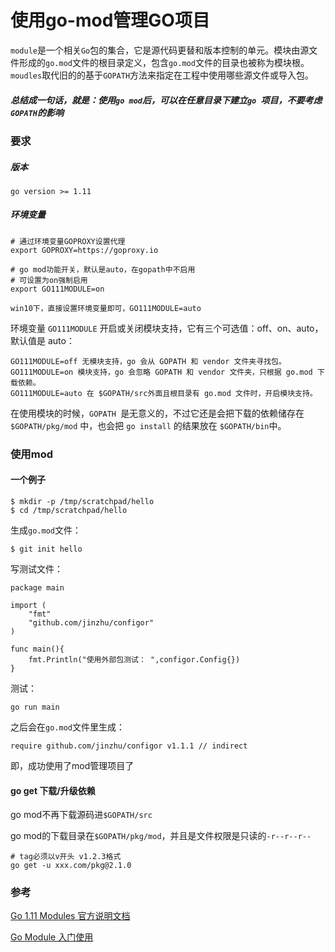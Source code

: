 # 使用go-mod管理GO项目

`module`是一个相关`Go`包的集合，它是源代码更替和版本控制的单元。模块由源文件形成的`go.mod`文件的根目录定义，包含`go.mod`文件的目录也被称为模块根。`moudles`取代旧的的基于`GOPATH`方法来指定在工程中使用哪些源文件或导入包。 

##### 总结成一句话，就是：使用`go mod`后，可以在任意目录下建立`go `项目，不要考虑`GOPATH`的影响

### 要求

##### 版本

```
go version >= 1.11
```

##### 环境变量

```
# 通过环境变量GOPROXY设置代理
export GOPROXY=https://goproxy.io

# go mod功能开关，默认是auto，在gopath中不启用
# 可设置为on强制启用
export GO111MODULE=on

win10下，直接设置环境变量即可，GO111MODULE=auto 
```

环境变量 `GO111MODULE` 开启或关闭模块支持，它有三个可选值：off、on、auto，默认值是 auto：

```
GO111MODULE=off 无模块支持，go 会从 GOPATH 和 vendor 文件夹寻找包。
GO111MODULE=on 模块支持，go 会忽略 GOPATH 和 vendor 文件夹，只根据 go.mod 下载依赖。
GO111MODULE=auto 在 $GOPATH/src外面且根目录有 go.mod 文件时，开启模块支持。
```

在使用模块的时候，`GOPATH `是无意义的，不过它还是会把下载的依赖储存在 `$GOPATH/pkg/mod` 中，也会把 `go install` 的结果放在 `$GOPATH/bin`中。

### 使用mod

#### 一个例子

```
$ mkdir -p /tmp/scratchpad/hello
$ cd /tmp/scratchpad/hello
```

生成`go.mod`文件：

```
$ git init hello 
```

写测试文件：

```
package main

import (
	"fmt"
	"github.com/jinzhu/configor"
)

func main(){
	fmt.Println("使用外部包测试： ",configor.Config{})
}
```

测试：

```
go run main
```

之后会在`go.mod`文件里生成：

```
require github.com/jinzhu/configor v1.1.1 // indirect
```

即，成功使用了mod管理项目了

#### go get 下载/升级依赖

go mod不再下载源码进`$GOPATH/src`

go mod的下载目录在`$GOPATH/pkg/mod`，并且是文件权限是只读的`-r--r--r--`

```
# tag必须以v开头 v1.2.3格式
go get -u xxx.com/pkg@2.1.0
```

### 参考

[Go 1.11 Modules 官方说明文档](https://github.com/golang/go/wiki/Modules) 

[Go Module 入门使用](https://segmentfault.com/a/1190000016676359)

